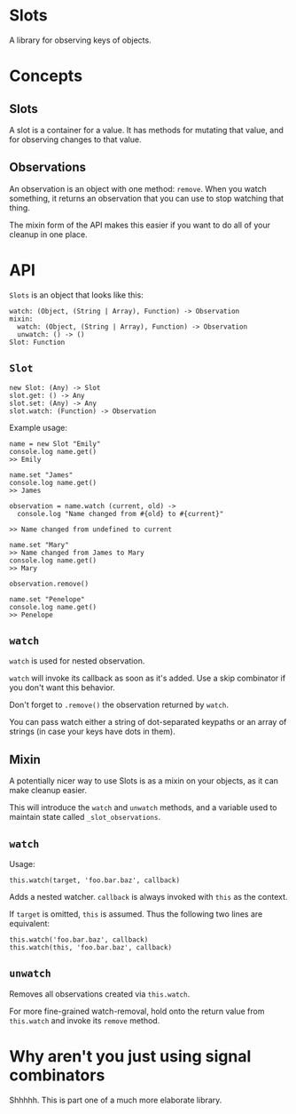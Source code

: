 # Slots

A library for observing keys of objects.

# Concepts

## Slots

A slot is a container for a value. It has methods for mutating that value, and for observing changes to that value.

## Observations

An observation is an object with one method: `remove`. When you watch something, it returns an observation that you can use to stop watching that thing.

The mixin form of the API makes this easier if you want to do all of your cleanup in one place.

# API

`Slots` is an object that looks like this:

    watch: (Object, (String | Array), Function) -> Observation
    mixin:
      watch: (Object, (String | Array), Function) -> Observation
      unwatch: () -> ()
    Slot: Function

## `Slot`

    new Slot: (Any) -> Slot
    slot.get: () -> Any
    slot.set: (Any) -> Any
    slot.watch: (Function) -> Observation

Example usage:

    name = new Slot "Emily"
    console.log name.get()
    >> Emily

    name.set "James"
    console.log name.get()
    >> James

    observation = name.watch (current, old) ->
      console.log "Name changed from #{old} to #{current}"

    >> Name changed from undefined to current

    name.set "Mary"
    >> Name changed from James to Mary
    console.log name.get()
    >> Mary

    observation.remove()

    name.set "Penelope"
    console.log name.get()
    >> Penelope

## `watch`

`watch` is used for nested observation.

`watch` will invoke its callback as soon as it's added. Use a skip combinator if you don't want this behavior.

Don't forget to `.remove()` the observation returned by `watch`.

You can pass watch either a string of dot-separated keypaths or an array of strings (in case your keys have dots in them).

## Mixin

A potentially nicer way to use Slots is as a mixin on your objects, as it can make cleanup easier.

This will introduce the `watch` and `unwatch` methods, and a variable used to maintain state called `_slot_observations`.

## `watch`

Usage:

    this.watch(target, 'foo.bar.baz', callback)

Adds a nested watcher. `callback` is always invoked with `this` as the context.

If `target` is omitted, `this` is assumed. Thus the following two lines are equivalent:

    this.watch('foo.bar.baz', callback)
    this.watch(this, 'foo.bar.baz', callback)

## `unwatch`

Removes all observations created via `this.watch`.

For more fine-grained watch-removal, hold onto the return value from `this.watch` and invoke its `remove` method.

# Why aren't you just using signal combinators

Shhhhh. This is part one of a much more elaborate library.

